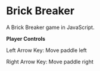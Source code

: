 # Brick Breaker
A Brick Breaker game in JavaScript.

<b>Player Controls</b>

Left Arrow Key: Move paddle left

Right Arrow Key: Move paddle right
